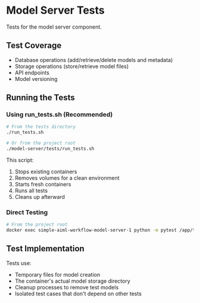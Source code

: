 # Model Server Tests

Tests for the model server component.

## Test Coverage

- Database operations (add/retrieve/delete models and metadata)
- Storage operations (store/retrieve model files)
- API endpoints
- Model versioning

## Running the Tests

### Using run_tests.sh (Recommended)

```bash
# From the tests directory
./run_tests.sh

# Or from the project root
./model-server/tests/run_tests.sh
```

This script:
1. Stops existing containers
2. Removes volumes for a clean environment
3. Starts fresh containers
4. Runs all tests
5. Cleans up afterward

### Direct Testing

```bash
# From the project root
docker exec simple-aiml-workflow-model-server-1 python -m pytest /app/tests -v
```

## Test Implementation

Tests use:
- Temporary files for model creation
- The container's actual model storage directory
- Cleanup processes to remove test models
- Isolated test cases that don't depend on other tests
